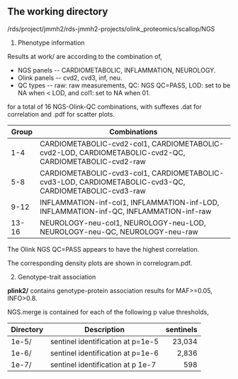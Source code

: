 ## The working directory

/rds/project/jmmh2/rds-jmmh2-projects/olink_proteomics/scallop/NGS 

1. Phenotype information

Results at work/ are according to the combination of,

* NGS panels -- CARDIOMETABOLIC, INFLAMMATION, NEUROLOGY.
* Olink panels -- cvd2, cvd3, inf, neu.
* QC types -- raw: raw measurements, QC: NGS QC=PASS, LOD: set to be NA when < LOD, and col1: set to NA when 01.

for a total of 16 NGS-Olink-QC combinations, with suffexes .dat for correlation and .pdf for scatter plots.

Group | Combinations
--------|-------------
1-4 | CARDIOMETABOLIC-cvd2-col1, CARDIOMETABOLIC-cvd2-LOD, CARDIOMETABOLIC-cvd2-QC, CARDIOMETABOLIC-cvd2-raw
5-8 | CARDIOMETABOLIC-cvd3-col1, CARDIOMETABOLIC-cvd3-LOD, CARDIOMETABOLIC-cvd3-QC, CARDIOMETABOLIC-cvd3-raw
9-12 | INFLAMMATION-inf-col1, INFLAMMATION-inf-LOD, INFLAMMATION-inf-QC, INFLAMMATION-inf-raw
13-16 | NEUROLOGY-neu-col1, NEUROLOGY-neu-LOD, NEUROLOGY-neu-QC, NEUROLOGY-neu-raw

The Olink NGS QC=PASS appears to have the highest correlation.

The corresponding density plots are shown in correlogram.pdf. 

2. Genotype-trait association

**plink2/** contains genotype-protein association results for MAF>=0.05, INFO>0.8.

NGS.merge is contained for each of the following p value thresholds,

Directory | Description | sentinels
----------|-------------|---------:
1e-5/ | sentinel identification at p=1e-5 | 23,034
1e-6/ | sentinel identification at p=1e-6 |  2,836
1e-7/ | sentinel identification at p 1e-7 |    598
